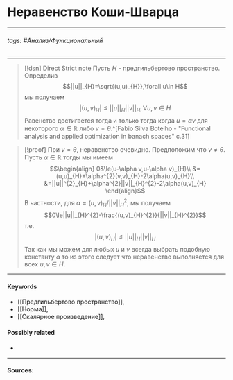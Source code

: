 # Неравенство Коши-Шварца
***
###### tags: #Анализ/Функциональный  
***
>[!dsn] Direct Strict note
>Пусть $H$ - предгильбертово пространство. Определив 
$$||u||_{H}=\sqrt{(u,u)_{H}},\forall u\in H$$
мы получаем
$$|(u,v)_{H}|\le||u||_{H}||v||_{H},\forall u,v\in H$$
Равенство достигается тогда и только тогда когда $u=\alpha v$ для некоторого $\alpha\in\mathbb{R}$ либо $v=\theta$.^[Fabio Silva Botelho - "Functional analysis and applied optimization in banach spaces" c.31]


>[!proof]
>При $v=\theta$, неравенство очевидно. Предположим что $v\ne\theta$. Пусть $\alpha\in\mathbb{R}$ тогды мы имеем
>$$\begin{align}
0&\le(u-\alpha v,u-\alpha v)_{H}\\
&=(u,u)_{H}+\alpha^{2}(v,v)_{H}-2\alpha(u,v)_{H}\\
&=||u||^{2}_{H}+\alpha^{2}||v||_{H}^{2}-2\alpha(u,v)_{H}
\end{align}$$
В частности, для $\alpha=(u,v)_{H}/||v||_{H}^{2}$, мы получаем
$$0\le||u||_{H}^{2}-\frac{(u,v)_{H}^{2}}{||v||_{H}^{2}}$$
т.е.
$$|(u,v)_{H}|\le||u||_{H}||v||_{H}$$
Так как мы можем для любых $u$ и $v$ всегда выбрать подобную константу $\alpha$ то из этого следует что неравенство выполняется для всех $u,v\in H$.

***
#### Keywords
- [[Предгильбертово пространство]],
- [[Норма]],
- [[Скалярное произведение]],
#### Possibly related
- 
***
#### Sources: